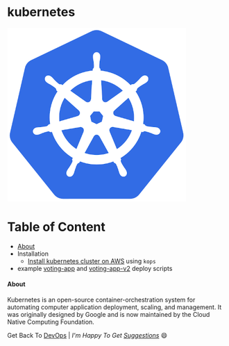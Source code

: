 # kubernetes

![kubernetes](img/Kubernetes_logo.png)

Table of Content
================
<!--ts-->
* [About](#about)
* Installation
  * [Install kubernetes cluster on AWS](installation/install_kubernetes_cluster_on_aws_use_kops.md) using `kops`
* example [voting-app](voting-app) and [voting-app-v2](voting-app-v2) deploy scripts
<!--te-->
<a name="about"></a>

#### About

Kubernetes is an open-source container-orchestration system for automating computer application deployment, scaling, and management. It was originally designed by Google and is now maintained by the Cloud Native Computing Foundation.

Get Back To [DevOps](../../../)  | _I'm Happy To Get [Suggestions](https://forms.gle/UPiN8UrHikj9UR5UA)_ :smile:
